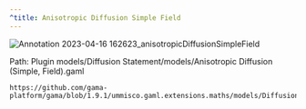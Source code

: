 ```yaml
---
^title: Anisotropic Diffusion Simple Field
---
```


![Annotation 2023-04-16 162623_anisotropicDiffusionSimpleField](https://user-images.githubusercontent.com/4437331/232320103-9a570e0e-3fee-4d55-9b2b-0f1903f1dbb3.png)

Path: Plugin models/Diffusion Statement/models/Anisotropic Diffusion (Simple, Field).gaml

```gaml reference
https://github.com/gama-platform/gama/blob/1.9.1/ummisco.gaml.extensions.maths/models/Diffusion%20Statement/models/Anisotropic%20Diffusion%20(Simple%2C%20Field).gaml
```

